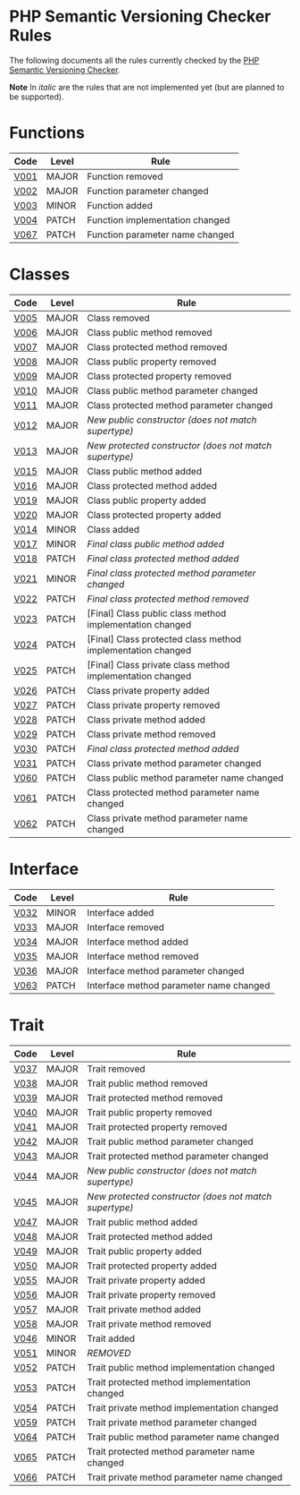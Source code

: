 # PHP Semantic Versioning Checker Rules

The following documents all the rules currently checked by the [PHP Semantic Versioning Checker](https://github.com/tomzx/php-semver-checker).

**Note** In *italic* are the rules that are not implemented yet (but are planned to be supported).

# Functions

Code | Level | Rule
-----|-------|-------
[V001](Ruleset/V001.md) | MAJOR | Function removed
[V002](Ruleset/V002.md) | MAJOR | Function parameter changed
[V003](Ruleset/V003.md) | MINOR | Function added
[V004](Ruleset/V004.md) | PATCH | Function implementation changed
[V067](Ruleset/V067.md) | PATCH | Function parameter name changed

# Classes

Code | Level | Rule
-----|-------|-------
[V005](Ruleset/V005.md) | MAJOR | Class removed
[V006](Ruleset/V006.md) | MAJOR | Class public method removed
[V007](Ruleset/V007.md) | MAJOR | Class protected method removed
[V008](Ruleset/V008.md) | MAJOR | Class public property removed
[V009](Ruleset/V009.md) | MAJOR | Class protected property removed
[V010](Ruleset/V010.md) | MAJOR | Class public method parameter changed
[V011](Ruleset/V011.md) | MAJOR | Class protected method parameter changed
[V012](Ruleset/V012.md) | MAJOR | *New public constructor (does not match supertype)*
[V013](Ruleset/V013.md) | MAJOR | *New protected constructor (does not match supertype)*
[V015](Ruleset/V015.md) | MAJOR | Class public method added
[V016](Ruleset/V016.md) | MAJOR | Class protected method added
[V019](Ruleset/V019.md) | MAJOR | Class public property added
[V020](Ruleset/V020.md) | MAJOR | Class protected property added
[V014](Ruleset/V014.md) | MINOR | Class added
[V017](Ruleset/V017.md) | MINOR | *Final class public method added*
[V018](Ruleset/V018.md) | PATCH | *Final class protected method added*
[V021](Ruleset/V021.md) | MINOR | *Final class protected method parameter changed*
[V022](Ruleset/V022.md) | PATCH | *Final class protected method removed*
[V023](Ruleset/V023.md) | PATCH | [Final] Class public class method implementation changed
[V024](Ruleset/V024.md) | PATCH | [Final] Class protected class method implementation changed
[V025](Ruleset/V025.md) | PATCH | [Final] Class private class method implementation changed
[V026](Ruleset/V026.md) | PATCH | Class private property added
[V027](Ruleset/V027.md) | PATCH | Class private property removed
[V028](Ruleset/V028.md) | PATCH | Class private method added
[V029](Ruleset/V029.md) | PATCH | Class private method removed
[V030](Ruleset/V030.md) | PATCH | *Final class protected method added*
[V031](Ruleset/V031.md) | PATCH | Class private method parameter changed
[V060](Ruleset/V060.md) | PATCH | Class public method parameter name changed
[V061](Ruleset/V061.md) | PATCH | Class protected method parameter name changed
[V062](Ruleset/V062.md) | PATCH | Class private method parameter name changed

# Interface

Code | Level | Rule
-----|-------|-------
[V032](Ruleset/V032.md) | MINOR | Interface added
[V033](Ruleset/V033.md) | MAJOR | Interface removed
[V034](Ruleset/V034.md) | MAJOR | Interface method added
[V035](Ruleset/V035.md) | MAJOR | Interface method removed
[V036](Ruleset/V036.md) | MAJOR | Interface method parameter changed
[V063](Ruleset/V063.md) | PATCH | Interface method parameter name changed

# Trait

Code | Level | Rule
-----|-------|-------
[V037](Ruleset/V037.md) | MAJOR | Trait removed
[V038](Ruleset/V038.md) | MAJOR | Trait public method removed
[V039](Ruleset/V039.md) | MAJOR | Trait protected method removed
[V040](Ruleset/V040.md) | MAJOR | Trait public property removed
[V041](Ruleset/V041.md) | MAJOR | Trait protected property removed
[V042](Ruleset/V042.md) | MAJOR | Trait public method parameter changed
[V043](Ruleset/V043.md) | MAJOR | Trait protected method parameter changed
[V044](Ruleset/V044.md) | MAJOR | *New public constructor (does not match supertype)*
[V045](Ruleset/V045.md) | MAJOR | *New protected constructor (does not match supertype)*
[V047](Ruleset/V047.md) | MAJOR | Trait public method added
[V048](Ruleset/V048.md) | MAJOR | Trait protected method added
[V049](Ruleset/V049.md) | MAJOR | Trait public property added
[V050](Ruleset/V050.md) | MAJOR | Trait protected property added
[V055](Ruleset/V055.md) | MAJOR | Trait private property added
[V056](Ruleset/V056.md) | MAJOR | Trait private property removed
[V057](Ruleset/V057.md) | MAJOR | Trait private method added
[V058](Ruleset/V058.md) | MAJOR | Trait private method removed
[V046](Ruleset/V046.md) | MINOR | Trait added
[V051](Ruleset/V051.md) | MINOR | *REMOVED*
[V052](Ruleset/V052.md) | PATCH | Trait public method implementation changed
[V053](Ruleset/V053.md) | PATCH | Trait protected method implementation changed
[V054](Ruleset/V054.md) | PATCH | Trait private method implementation changed
[V059](Ruleset/V059.md) | PATCH | Trait private method parameter changed
[V064](Ruleset/V064.md) | PATCH | Trait public method parameter name changed
[V065](Ruleset/V065.md) | PATCH | Trait protected method parameter name changed
[V066](Ruleset/V066.md) | PATCH | Trait private method parameter name changed

